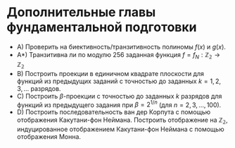 # Дополнительные главы фундаментальной подготовки
* A) Проверить на биективность/транзитивность полиномы $f(x)$ и $g(x)$.
* A*) Транзитивна ли по модулю 256 заданная функция $f = f_N : \mathbb{Z_2} \to \mathbb{Z_2}$
* B) Построить проекции в единичном квадрате плоскости для функций из предыдущих заданий с точностью до заданных $k = 1, 2, 3, \dots$ разрядов.
* C) Построить $\beta$-проекции с точностью до заданных $k$ разрядов для функций из предыдущего задания при $\beta = 2^{1/n}$ (для $n = 2, 3, \dots , 100$).
* D) Построить последовательность ван дер Корпута с помощью отображения Какутани-фон Неймана. Построить отображение на $\mathbb{Z_2},$ индуцированное отображением Какутани-фон Неймана с помощью отображения Монна.
